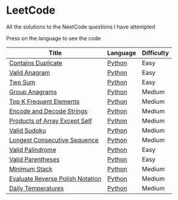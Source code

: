 # LeetCode

All the solutions to the NeetCode questions I have attempted

Press on the language to see the code

| Title | Language | Difficulty |
| ------ | ------ | ---------- |
| [Contains Duplicate](https://neetcode.io/problems/duplicate-integer/) | [Python](./Python%20Solutions/Roadmap/Arrays%20&%20Hashing/ContainsDuplicate.py) | Easy |
| [Valid Anagram](https://neetcode.io/problems/is-anagram/) | [Python](./Python%20Solutions/Roadmap/Arrays%20&%20Hashing/ValidAnagram.py) | Easy |
| [Two Sum](https://neetcode.io/problems/two-integer-sum/)| [Python](./Python%20Solutions/Roadmap/Arrays%20&%20Hashing/TwoSum.py) | Easy |
| [Group Anagrams](https://neetcode.io/problems/anagram-groups/)| [Python](./Python%20Solutions/Roadmap/Arrays%20&%20Hashing/GroupAnagrams.py) | Medium |
| [Top K Frequent Elements](https://neetcode.io/problems/top-k-elements-in-list/)| [Python](./Python%20Solutions/Roadmap/Arrays%20&%20Hashing/TopKFrequentElements.py) | Medium |
| [Encode and Decode Strings](https://neetcode.io/problems/string-encode-and-decode/)| [Python](./Python%20Solutions/Roadmap/Arrays%20&%20Hashing/EncodeAndDecodeStrings.py) | Medium |
| [Products of Array Except Self](https://neetcode.io/problems/products-of-array-discluding-self/)| [Python](./Python%20Solutions/Roadmap/Arrays%20&%20Hashing/ProductsofArrayExceptSelf.py) | Medium |
| [Valid Sudoku](https://neetcode.io/problems/valid-sudoku/)| [Python](./Python%20Solutions/Roadmap/Arrays%20&%20Hashing/ValidSudoku.py) | Medium |
| [Longest Consecutive Sequence](https://neetcode.io/problems/longest-consecutive-sequence/)| [Python](./Python%20Solutions/Roadmap/Arrays%20&%20Hashing/LongestConsecutiveSequence.py) | Medium |
| [Valid Palindrome](https://neetcode.io/problems/is-palindrome/)| [Python](./Python%20Solutions/Roadmap/Two%20Pointers/ValidPalindrome.py) | Easy |
| [Valid Parentheses](https://neetcode.io/problems/valid-parentheses/)| [Python](./Python%20Solutions/Roadmap/Stack/ValidParentheses.py) | Easy |
| [Minimum Stack](https://neetcode.io/problems/minimum-stack/)| [Python](./Python%20Solutions/Roadmap/Stack/MinimumStack.py) | Medium |
| [Evaluate Reverse Polish Notation](https://neetcode.io/problems/evaluate-reverse-polish-notation/)| [Python](./Python%20Solutions/Roadmap/Stack/EvaluateReversePolishNotation.py) | Medium |
| [Daily Temperatures](https://neetcode.io/problems/daily-temperatures/)| [Python](./Python%20Solutions/Roadmap/Stack/DailyTemperatures.py) | Medium |